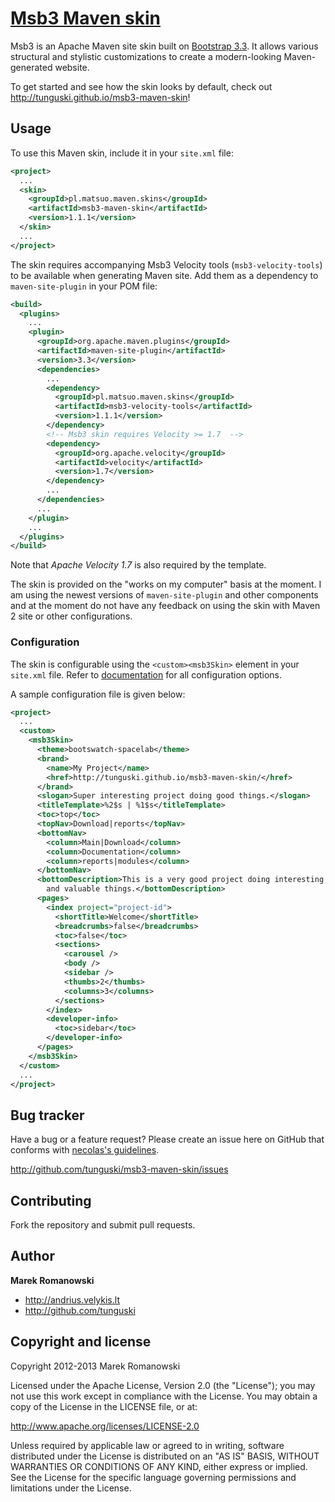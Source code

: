 # [Msb3 Maven skin]( http://tunguski.github.io/msb3-maven-skin/ )

Msb3 is an Apache Maven site skin built on [Bootstrap 3.3][bootstrap]. It allows various structural
and stylistic customizations to create a modern-looking Maven-generated website.

To get started and see how the skin looks by default, check out
http://tunguski.github.io/msb3-maven-skin!

[bootstrap]: http://getbootstrap.com

## Usage

To use this Maven skin, include it in your `site.xml` file:

```xml
<project>
  ...
  <skin>
    <groupId>pl.matsuo.maven.skins</groupId>
    <artifactId>msb3-maven-skin</artifactId>
    <version>1.1.1</version>
  </skin>
  ...
</project>
```

The skin requires accompanying Msb3 Velocity tools (`msb3-velocity-tools`) to be available when
generating Maven site. Add them as a dependency to `maven-site-plugin` in your POM file:

```xml
<build>
  <plugins>
    ...
    <plugin>
      <groupId>org.apache.maven.plugins</groupId>
      <artifactId>maven-site-plugin</artifactId>
      <version>3.3</version>
      <dependencies>
        ...
        <dependency>
          <groupId>pl.matsuo.maven.skins</groupId>
          <artifactId>msb3-velocity-tools</artifactId>
          <version>1.1.1</version>
        </dependency>
        <!-- Msb3 skin requires Velocity >= 1.7  -->
        <dependency>
          <groupId>org.apache.velocity</groupId>
          <artifactId>velocity</artifactId>
          <version>1.7</version>
        </dependency>
        ...
      </dependencies>
      ...
    </plugin>
    ...
  </plugins>
</build>
```

Note that _Apache Velocity 1.7_ is also required by the template.

The skin is provided on the "works on my computer" basis at the moment. I am using the newest
versions of `maven-site-plugin` and other components and at the moment do not have any feedback
on using the skin with Maven 2 site or other configurations.


### Configuration

The skin is configurable using the `<custom><msb3Skin>` element in your `site.xml` file.
Refer to [documentation][msb3-config] for all configuration options.

[msb3-config]: http://tunguski.github.io/msb3-maven-skin/skin/config.html

A sample configuration file is given below:

```xml
<project>
  ...
  <custom>
    <msb3Skin>
      <theme>bootswatch-spacelab</theme>
      <brand>
        <name>My Project</name>
        <href>http://tunguski.github.io/msb3-maven-skin/</href>
      </brand>
      <slogan>Super interesting project doing good things.</slogan>
      <titleTemplate>%2$s | %1$s</titleTemplate>
      <toc>top</toc>
      <topNav>Download|reports</topNav>
      <bottomNav>
        <column>Main|Download</column>
        <column>Documentation</column>
        <column>reports|modules</column>
      </bottomNav>
      <bottomDescription>This is a very good project doing interesting
        and valuable things.</bottomDescription>
      <pages>
        <index project="project-id">
          <shortTitle>Welcome</shortTitle>
          <breadcrumbs>false</breadcrumbs>
          <toc>false</toc>
          <sections>
            <carousel />
            <body />
            <sidebar />
            <thumbs>2</thumbs>
            <columns>3</columns>
          </sections>
        </index>
        <developer-info>
          <toc>sidebar</toc>
        </developer-info>
      </pages>
    </msb3Skin>
  </custom>
  ...
</project>
```



## Bug tracker

Have a bug or a feature request? Please create an issue here on GitHub that conforms with
[necolas's guidelines](http://github.com/necolas/issue-guidelines).

http://github.com/tunguski/msb3-maven-skin/issues


## Contributing

Fork the repository and submit pull requests.


## Author

**Marek Romanowski**

+ http://andrius.velykis.lt
+ http://github.com/tunguski



## Copyright and license

Copyright 2012-2013 Marek Romanowski

Licensed under the Apache License, Version 2.0 (the "License");
you may not use this work except in compliance with the License.
You may obtain a copy of the License in the LICENSE file, or at:

   http://www.apache.org/licenses/LICENSE-2.0

Unless required by applicable law or agreed to in writing, software
distributed under the License is distributed on an "AS IS" BASIS,
WITHOUT WARRANTIES OR CONDITIONS OF ANY KIND, either express or implied.
See the License for the specific language governing permissions and
limitations under the License.

